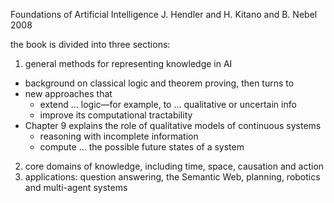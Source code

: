 Foundations of Artificial Intelligence
J. Hendler and H. Kitano and B. Nebel
2008

the book is divided into three sections:

1. general methods for representing knowledge in AI
  * background on classical logic and theorem proving, then turns to
  * new approaches that
    * extend ... logic—for example, to ... qualitative or uncertain info
    * improve its computational tractability
  * Chapter 9 explains the role of qualitative models of continuous systems
    * reasoning with incomplete information
    * compute ... the possible future states of a system
2. core domains of knowledge, including time, space, causation and action
3. applications: question answering, the Semantic Web, planning, robotics and
   multi-agent systems

